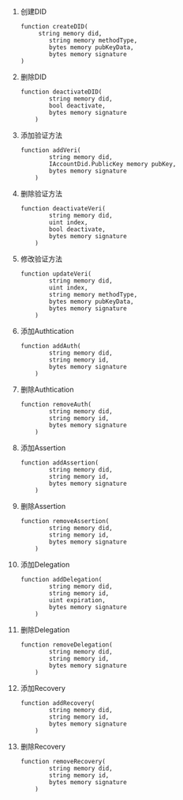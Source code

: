 1. 创建DID

   ```solidity
   function createDID(
   		string memory did,
           string memory methodType,
           bytes memory pubKeyData,
           bytes memory signature
   )
   ```

2. 删除DID

   ```solidity
   function deactivateDID(
           string memory did,
           bool deactivate,
           bytes memory signature
       )
   ```

3. 添加验证方法

   ```solidity
   function addVeri(
           string memory did,
           IAccountDid.PublicKey memory pubKey,
           bytes memory signature
       )
   ```

4. 删除验证方法

   ```solidity
   function deactivateVeri(
           string memory did,
           uint index,
           bool deactivate,
           bytes memory signature
       )
   ```

5. 修改验证方法

   ```solidity
   function updateVeri(
           string memory did,
           uint index,
           string memory methodType,
           bytes memory pubKeyData,
           bytes memory signature
       )
   ```

6. 添加Authtication

   ```solidity
   function addAuth(
           string memory did,
           string memory id,
           bytes memory signature
       )
   ```

7. 删除Authtication

   ```solidity
   function removeAuth(
           string memory did,
           string memory id,
           bytes memory signature
       )
   ```

8. 添加Assertion

   ```solidity
   function addAssertion(
           string memory did,
           string memory id,
           bytes memory signature
       )
   ```

9. 删除Assertion

   ```solidity
   function removeAssertion(
           string memory did,
           string memory id,
           bytes memory signature
       )
   ```

10. 添加Delegation

    ```solidity
    function addDelegation(
            string memory did,
            string memory id,
            uint expiration,
            bytes memory signature
        )
    ```

11. 删除Delegation

    ```solidity
    function removeDelegation(
            string memory did,
            string memory id,
            bytes memory signature
        )
    ```

12. 添加Recovery

    ```solidity
    function addRecovery(
            string memory did,
            string memory id,
            bytes memory signature
        )
    ```

13. 删除Recovery

    ```solidity
    function removeRecovery(
            string memory did,
            string memory id,
            bytes memory signature
        )
    ```

    